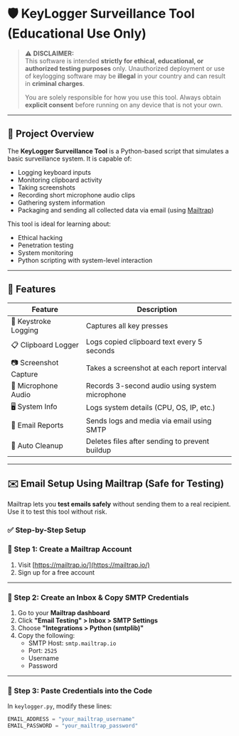 # 🛡️ KeyLogger Surveillance Tool (Educational Use Only)

> ⚠️ **DISCLAIMER:**  
> This software is intended **strictly for ethical, educational, or authorized testing purposes** only. Unauthorized deployment or use of keylogging software may be **illegal** in your country and can result in **criminal charges**.  
>  
> You are solely responsible for how you use this tool. Always obtain **explicit consent** before running on any device that is not your own.

---

## 📌 Project Overview

The **KeyLogger Surveillance Tool** is a Python-based script that simulates a basic surveillance system. It is capable of:

- Logging keyboard inputs
- Monitoring clipboard activity
- Taking screenshots
- Recording short microphone audio clips
- Gathering system information
- Packaging and sending all collected data via email (using [Mailtrap](https://mailtrap.io/))

This tool is ideal for learning about:
- Ethical hacking
- Penetration testing
- System monitoring
- Python scripting with system-level interaction

---

## 🧰 Features

| Feature               | Description                                      |
|----------------------|--------------------------------------------------|
| 🧠 Keystroke Logging  | Captures all key presses                         |
| 📋 Clipboard Logger   | Logs copied clipboard text every 5 seconds       |
| 📷 Screenshot Capture | Takes a screenshot at each report interval      |
| 🎤 Microphone Audio   | Records 3-second audio using system microphone   |
| 🖥️ System Info        | Logs system details (CPU, OS, IP, etc.)         |
| 📩 Email Reports      | Sends logs and media via email using SMTP        |
| 🧼 Auto Cleanup       | Deletes files after sending to prevent buildup   |

---

## ✉️ Email Setup Using Mailtrap (Safe for Testing)

Mailtrap lets you **test emails safely** without sending them to a real recipient. Use it to test this tool without risk.

### ✅ Step-by-Step Setup

### 🥇 Step 1: Create a Mailtrap Account

1. Visit [https://mailtrap.io/](https://mailtrap.io/)
2. Sign up for a free account

---

### 🥈 Step 2: Create an Inbox & Copy SMTP Credentials

1. Go to your **Mailtrap dashboard**
2. Click **"Email Testing" > Inbox > SMTP Settings**
3. Choose **"Integrations > Python (smtplib)"**
4. Copy the following:
   - SMTP Host: `smtp.mailtrap.io`
   - Port: `2525`
   - Username
   - Password

---

### 🥉 Step 3: Paste Credentials into the Code

In `keylogger.py`, modify these lines:

```python
EMAIL_ADDRESS = "your_mailtrap_username"
EMAIL_PASSWORD = "your_mailtrap_password"
